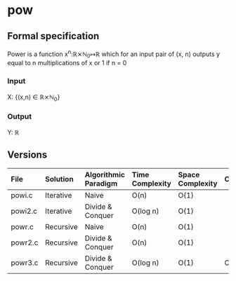 # pow

## Formal specification
Power is a function x<sup>n</sup>:&#8477;&#10799;&#8469;<sub>0</sub>&map;&#8477; which for an input pair of (x, n) outputs y equal to n multiplications of x or 1 if n = 0

### Input
X: {(x,n) &isin; &#8477;&#10799;&#8469;<sub>0</sub>}

### Output
Y: &#8477;

## Versions

| File    | Solution  | Algorithmic Paradigm | Time Complexity | Space Complexity | Comments  |
|:--------|:----------|:---------------------|:----------------|:-----------------|:----------|
| powi.c  | Iterative | Naive                | O(n)            | O(1)             |           |
| powi2.c | Iterative | Divide & Conquer     | O(log n)        | O(1)             |           |
| powr.c  | Recursive | Naive                | O(n)            | O(1)             |           |
| powr2.c | Recursive | Divide & Conquer     | O(n)            | O(1)             |           |
| powr3.c | Recursive | Divide & Conquer     | O(log n)        | O(1)             | Optimized |
